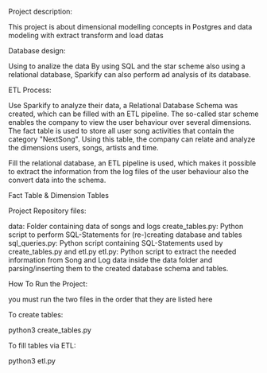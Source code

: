 

Project description: 

This project is about dimensional modelling concepts in Postgres and data modeling with extract transform and load datas


Database design: 

Using to analize the data By using SQL and the star scheme also using a relational database, Sparkify can also perform ad analysis of its database.


ETL Process:

Use Sparkify to analyze their data, a Relational Database Schema was created, which can be filled with an ETL pipeline.
The so-called star scheme enables the company to view the user behaviour over several dimensions. The fact table is used to store all user song activities that contain the category "NextSong". Using this table, the company can relate and analyze the dimensions users, songs, artists and time.

Fill the relational database, an ETL pipeline is used, which makes it possible to extract the information from the log files of the user behaviour also the convert data into the schema.

Fact Table & Dimension Tables



Project Repository files: 

data: Folder containing data of songs and logs
create_tables.py: Python script to perform SQL-Statements for (re-)creating database and tables
sql_queries.py: Python script containing SQL-Statements used by create_tables.py and etl.py
etl.py: Python script to extract the needed information from Song and Log data inside the data folder and parsing/inserting them to the created database schema and tables.



How To Run the Project: 

you must run the two files in the order that they are listed here

To create tables:

python3 create_tables.py

To fill tables via ETL:

python3 etl.py
